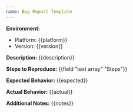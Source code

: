 ```yaml
---
name: Bug Report Template
---
```

**Environment:**
- Platform: {{platform}}
- Version: {{version}}

**Description:**
{{description}}

**Steps to Reproduce:**
{{field "text array" "Steps"}}

**Expected Behavior:**
{{expected}}

**Actual Behavior:**
{{actual}}

**Additional Notes:**
{{notes}}